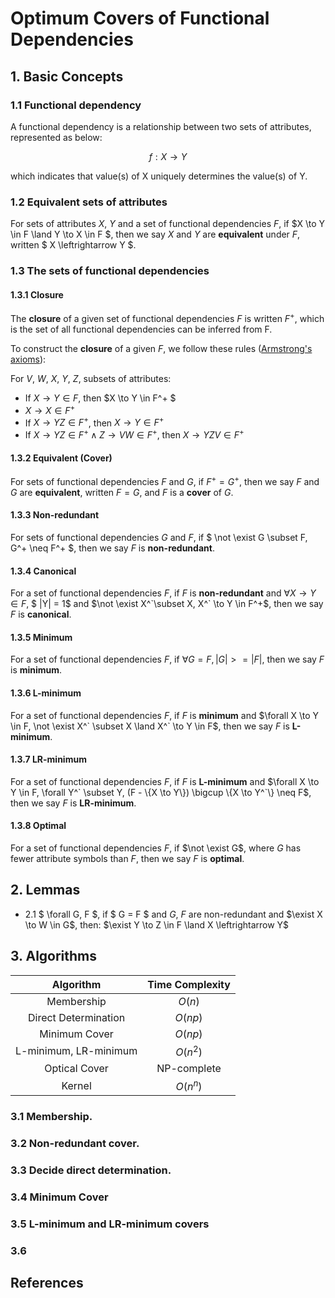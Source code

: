 # Optimum Covers of Functional Dependencies

## 1. Basic Concepts

### 1.1 Functional dependency

A functional dependency is a relationship between two sets of attributes, represented as below:

$$
  f: X \to Y
$$

which indicates that value(s) of X uniquely determines the value(s) of Y.

### 1.2 Equivalent sets of attributes

For sets of attributes $X$, $Y$ and a set of functional dependencies $F$, if $X \to Y \in F \land Y \to X \in F $,
then we say $X$ and $Y$ are **equivalent** under $F$, written $ X \leftrightarrow Y $.

### 1.3 The sets of functional dependencies

#### 1.3.1 Closure

The **closure** of a given set of functional dependencies $F$ is written $F^+$, which is the set of all
functional dependencies can be inferred from F.

To construct the **closure** of a given $F$, we follow these rules ([Armstrong's axioms](https://en.wikipedia.org/wiki/Armstrong%27s_axioms)):

For $V$, $W$, $X$, $Y$, $Z$, subsets of attributes:

* If $X \to Y \in F$, then $X \to Y \in F^+ $
* $X \to X \in F^+$
* If $X \to YZ \in F^+$, then $X \to Y \in F^+$
* If $X \to YZ \in F^+ \land Z \to VW \in F^+$, then $X \to YZV \in F^+$

#### 1.3.2 Equivalent (Cover)

For sets of functional dependencies $F$ and $G$, if $F^+ = G^+$, then we say $F$ and $G$ are **equivalent**,
written $F = G$, and $F$ is a **cover** of $G$.

#### 1.3.3 Non-redundant

For sets of functional dependencies $G$ and $F$, if $ \not \exist G \subset F, G^+ \neq F^+ $, then we say
$F$ is **non-redundant**.

#### 1.3.4 Canonical

For a set of functional dependencies $F$, if $F$ is **non-redundant** and $\forall X \to Y \in F$, $ |Y| = 1$ and
$\not \exist X^`\subset X, X^` \to Y \in F^+$, then we say $F$ is **canonical**.

#### 1.3.5 Minimum

For a set of functional dependencies $F$, if $\forall G = F, |G| >= |F|$, then we say $F$ is **minimum**.

#### 1.3.6 L-minimum

For a set of functional dependencies $F$, if $F$ is **minimum** and $\forall X \to Y \in F, \not \exist X^` \subset X \land X^` \to Y \in F$,
then we say $F$ is **L-minimum**.

#### 1.3.7 LR-minimum

For a set of functional dependencies $F$, if $F$ is **L-minimum** and $\forall X \to Y \in F, \forall Y^` \subset Y,
(F - \{X \to Y\}) \bigcup \{X \to Y^`\} \neq F$, then we say $F$ is **LR-minimum**.

#### 1.3.8 Optimal

For a set of functional dependencies $F$, if $\not \exist G$, where $G$ has fewer attribute symbols than $F$, then we say
$F$ is **optimal**.


## 2. Lemmas

* 2.1 $ \forall G, F $, if $ G = F $ and $G$, $F$ are non-redundant and $\exist X \to W \in G$, then: $\exist Y \to Z \in F \land X \leftrightarrow Y$

## 3. Algorithms

|  Algorithm | Time Complexity |
|:----------:|:---------------:|
| Membership | $O(n)$          |
| Direct Determination | $O(np)$ |
| Minimum Cover | $O(np)$        |
| L-minimum, LR-minimum | $O(n^2)$ |
| Optical Cover | NP-complete |
| Kernel | $O(n^n)$ |

### 3.1 Membership.

### 3.2 Non-redundant cover.

### 3.3 Decide direct determination.

### 3.4 Minimum Cover

### 3.5 L-minimum and LR-minimum covers

### 3.6 

## References

